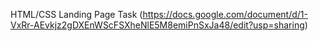  HTML/CSS Landing Page Task
 (https://docs.google.com/document/d/1-VxRr-AEvkjz2gDXEnWScFSXheNlE5M8emiPnSxJa48/edit?usp=sharing)
